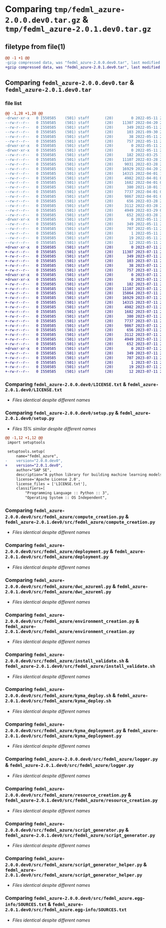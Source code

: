 # Comparing `tmp/fedml_azure-2.0.0.dev0.tar.gz` & `tmp/fedml_azure-2.0.1.dev0.tar.gz`

## filetype from file(1)

```diff
@@ -1 +1 @@
-gzip compressed data, was "fedml_azure-2.0.0.dev0.tar", last modified: Wed May 11 21:51:23 2022, max compression
+gzip compressed data, was "fedml_azure-2.0.1.dev0.tar", last modified: Tue Jul 11 21:18:53 2023, max compression
```

## Comparing `fedml_azure-2.0.0.dev0.tar` & `fedml_azure-2.0.1.dev0.tar`

### file list

```diff
@@ -1,28 +1,28 @@
-drwxr-xr-x   0 I550585    (501) staff       (20)        0 2022-05-11 21:51:23.507809 fedml_azure-2.0.0.dev0/
--rw-r--r--   0 I550585    (501) staff       (20)    11307 2022-04-20 22:04:39.000000 fedml_azure-2.0.0.dev0/LICENSE.txt
--rw-r--r--   0 I550585    (501) staff       (20)      349 2022-05-11 21:51:23.507163 fedml_azure-2.0.0.dev0/PKG-INFO
--rw-r--r--   0 I550585    (501) staff       (20)      103 2021-09-30 23:53:45.000000 fedml_azure-2.0.0.dev0/pyproject.toml
--rw-r--r--   0 I550585    (501) staff       (20)       38 2022-05-11 21:51:23.508005 fedml_azure-2.0.0.dev0/setup.cfg
--rw-r--r--   0 I550585    (501) staff       (20)      757 2022-05-11 21:50:54.000000 fedml_azure-2.0.0.dev0/setup.py
-drwxr-xr-x   0 I550585    (501) staff       (20)        0 2022-05-11 21:51:23.476946 fedml_azure-2.0.0.dev0/src/
-drwxr-xr-x   0 I550585    (501) staff       (20)        0 2022-05-11 21:51:23.499773 fedml_azure-2.0.0.dev0/src/fedml_azure/
--rw-r--r--   0 I550585    (501) staff       (20)      182 2022-03-25 19:46:30.000000 fedml_azure-2.0.0.dev0/src/fedml_azure/__init__.py
--rw-r--r--   0 I550585    (501) staff       (20)    11107 2022-03-28 22:49:40.000000 fedml_azure-2.0.0.dev0/src/fedml_azure/compute_creation.py
--rw-r--r--   0 I550585    (501) staff       (20)     9031 2022-03-28 20:08:48.000000 fedml_azure-2.0.0.dev0/src/fedml_azure/dbconnection.py
--rw-r--r--   0 I550585    (501) staff       (20)    16929 2022-04-20 22:05:13.000000 fedml_azure-2.0.0.dev0/src/fedml_azure/deployment.py
--rw-r--r--   0 I550585    (501) staff       (20)    14315 2022-04-01 19:53:04.000000 fedml_azure-2.0.0.dev0/src/fedml_azure/dwc_azureml.py
--rw-r--r--   0 I550585    (501) staff       (20)     4982 2022-04-01 00:04:17.000000 fedml_azure-2.0.0.dev0/src/fedml_azure/environment_creation.py
--rw-r--r--   0 I550585    (501) staff       (20)     1682 2022-04-01 01:44:09.000000 fedml_azure-2.0.0.dev0/src/fedml_azure/install_validate.sh
--rw-r--r--   0 I550585    (501) staff       (20)      380 2021-10-01 17:36:33.000000 fedml_azure-2.0.0.dev0/src/fedml_azure/internal_config.json
--rw-r--r--   0 I550585    (501) staff       (20)     7737 2022-04-01 01:25:39.000000 fedml_azure-2.0.0.dev0/src/fedml_azure/kyma_deploy.sh
--rw-r--r--   0 I550585    (501) staff       (20)     9867 2022-04-01 01:45:51.000000 fedml_azure-2.0.0.dev0/src/fedml_azure/kyma_deployment.py
--rw-r--r--   0 I550585    (501) staff       (20)      656 2022-03-28 22:10:56.000000 fedml_azure-2.0.0.dev0/src/fedml_azure/logger.py
--rw-r--r--   0 I550585    (501) staff       (20)     3112 2022-03-28 23:02:33.000000 fedml_azure-2.0.0.dev0/src/fedml_azure/resource_creation.py
--rw-r--r--   0 I550585    (501) staff       (20)     4949 2022-03-29 02:53:37.000000 fedml_azure-2.0.0.dev0/src/fedml_azure/script_generator.py
--rw-r--r--   0 I550585    (501) staff       (20)      652 2022-03-28 23:03:10.000000 fedml_azure-2.0.0.dev0/src/fedml_azure/script_generator_helper.py
-drwxr-xr-x   0 I550585    (501) staff       (20)        0 2022-05-11 21:51:23.505845 fedml_azure-2.0.0.dev0/src/fedml_azure.egg-info/
--rw-r--r--   0 I550585    (501) staff       (20)      349 2022-05-11 21:51:22.000000 fedml_azure-2.0.0.dev0/src/fedml_azure.egg-info/PKG-INFO
--rw-r--r--   0 I550585    (501) staff       (20)      707 2022-05-11 21:51:23.000000 fedml_azure-2.0.0.dev0/src/fedml_azure.egg-info/SOURCES.txt
--rw-r--r--   0 I550585    (501) staff       (20)        1 2022-05-11 21:51:23.000000 fedml_azure-2.0.0.dev0/src/fedml_azure.egg-info/dependency_links.txt
--rw-r--r--   0 I550585    (501) staff       (20)       19 2022-05-11 21:51:23.000000 fedml_azure-2.0.0.dev0/src/fedml_azure.egg-info/requires.txt
--rw-r--r--   0 I550585    (501) staff       (20)       12 2022-05-11 21:51:23.000000 fedml_azure-2.0.0.dev0/src/fedml_azure.egg-info/top_level.txt
+drwxr-xr-x   0 I550585    (501) staff       (20)        0 2023-07-11 21:18:53.995678 fedml_azure-2.0.1.dev0/
+-rw-r--r--   0 I550585    (501) staff       (20)    11307 2023-07-11 21:14:08.000000 fedml_azure-2.0.1.dev0/LICENSE.txt
+-rw-r--r--   0 I550585    (501) staff       (20)      349 2023-07-11 21:18:53.995155 fedml_azure-2.0.1.dev0/PKG-INFO
+-rw-r--r--   0 I550585    (501) staff       (20)      103 2023-07-11 21:14:08.000000 fedml_azure-2.0.1.dev0/pyproject.toml
+-rw-r--r--   0 I550585    (501) staff       (20)       38 2023-07-11 21:18:53.995812 fedml_azure-2.0.1.dev0/setup.cfg
+-rw-r--r--   0 I550585    (501) staff       (20)      757 2023-07-11 21:17:15.000000 fedml_azure-2.0.1.dev0/setup.py
+drwxr-xr-x   0 I550585    (501) staff       (20)        0 2023-07-11 21:18:53.973683 fedml_azure-2.0.1.dev0/src/
+drwxr-xr-x   0 I550585    (501) staff       (20)        0 2023-07-11 21:18:53.989743 fedml_azure-2.0.1.dev0/src/fedml_azure/
+-rw-r--r--   0 I550585    (501) staff       (20)      182 2023-07-11 21:14:08.000000 fedml_azure-2.0.1.dev0/src/fedml_azure/__init__.py
+-rw-r--r--   0 I550585    (501) staff       (20)    11107 2023-07-11 21:14:08.000000 fedml_azure-2.0.1.dev0/src/fedml_azure/compute_creation.py
+-rw-r--r--   0 I550585    (501) staff       (20)    15864 2023-07-11 21:16:30.000000 fedml_azure-2.0.1.dev0/src/fedml_azure/dbconnection.py
+-rw-r--r--   0 I550585    (501) staff       (20)    16929 2023-07-11 21:14:08.000000 fedml_azure-2.0.1.dev0/src/fedml_azure/deployment.py
+-rw-r--r--   0 I550585    (501) staff       (20)    14315 2023-07-11 21:14:08.000000 fedml_azure-2.0.1.dev0/src/fedml_azure/dwc_azureml.py
+-rw-r--r--   0 I550585    (501) staff       (20)     4982 2023-07-11 21:14:08.000000 fedml_azure-2.0.1.dev0/src/fedml_azure/environment_creation.py
+-rw-r--r--   0 I550585    (501) staff       (20)     1682 2023-07-11 21:14:08.000000 fedml_azure-2.0.1.dev0/src/fedml_azure/install_validate.sh
+-rw-r--r--   0 I550585    (501) staff       (20)      380 2023-07-11 21:14:08.000000 fedml_azure-2.0.1.dev0/src/fedml_azure/internal_config.json
+-rw-r--r--   0 I550585    (501) staff       (20)     7737 2023-07-11 21:14:08.000000 fedml_azure-2.0.1.dev0/src/fedml_azure/kyma_deploy.sh
+-rw-r--r--   0 I550585    (501) staff       (20)     9867 2023-07-11 21:14:08.000000 fedml_azure-2.0.1.dev0/src/fedml_azure/kyma_deployment.py
+-rw-r--r--   0 I550585    (501) staff       (20)      656 2023-07-11 21:14:08.000000 fedml_azure-2.0.1.dev0/src/fedml_azure/logger.py
+-rw-r--r--   0 I550585    (501) staff       (20)     3112 2023-07-11 21:14:08.000000 fedml_azure-2.0.1.dev0/src/fedml_azure/resource_creation.py
+-rw-r--r--   0 I550585    (501) staff       (20)     4949 2023-07-11 21:14:08.000000 fedml_azure-2.0.1.dev0/src/fedml_azure/script_generator.py
+-rw-r--r--   0 I550585    (501) staff       (20)      652 2023-07-11 21:14:08.000000 fedml_azure-2.0.1.dev0/src/fedml_azure/script_generator_helper.py
+drwxr-xr-x   0 I550585    (501) staff       (20)        0 2023-07-11 21:18:53.994253 fedml_azure-2.0.1.dev0/src/fedml_azure.egg-info/
+-rw-r--r--   0 I550585    (501) staff       (20)      349 2023-07-11 21:18:53.000000 fedml_azure-2.0.1.dev0/src/fedml_azure.egg-info/PKG-INFO
+-rw-r--r--   0 I550585    (501) staff       (20)      707 2023-07-11 21:18:53.000000 fedml_azure-2.0.1.dev0/src/fedml_azure.egg-info/SOURCES.txt
+-rw-r--r--   0 I550585    (501) staff       (20)        1 2023-07-11 21:18:53.000000 fedml_azure-2.0.1.dev0/src/fedml_azure.egg-info/dependency_links.txt
+-rw-r--r--   0 I550585    (501) staff       (20)       19 2023-07-11 21:18:53.000000 fedml_azure-2.0.1.dev0/src/fedml_azure.egg-info/requires.txt
+-rw-r--r--   0 I550585    (501) staff       (20)       12 2023-07-11 21:18:53.000000 fedml_azure-2.0.1.dev0/src/fedml_azure.egg-info/top_level.txt
```

### Comparing `fedml_azure-2.0.0.dev0/LICENSE.txt` & `fedml_azure-2.0.1.dev0/LICENSE.txt`

 * *Files identical despite different names*

### Comparing `fedml_azure-2.0.0.dev0/setup.py` & `fedml_azure-2.0.1.dev0/setup.py`

 * *Files 15% similar despite different names*

```diff
@@ -1,12 +1,12 @@
 import setuptools
 
 setuptools.setup(
     name="fedml_azure",
-    version="2.0.0.dev0",
+    version="2.0.1.dev0",
     author="SAP SE",
     description="A python library for building machine learning models on AzureML using a federated data source",
     license='Apache License 2.0',
     license_files = ['LICENSE.txt'],
     classifiers=[
         "Programming Language :: Python :: 3",
         "Operating System :: OS Independent",
```

### Comparing `fedml_azure-2.0.0.dev0/src/fedml_azure/compute_creation.py` & `fedml_azure-2.0.1.dev0/src/fedml_azure/compute_creation.py`

 * *Files identical despite different names*

### Comparing `fedml_azure-2.0.0.dev0/src/fedml_azure/deployment.py` & `fedml_azure-2.0.1.dev0/src/fedml_azure/deployment.py`

 * *Files identical despite different names*

### Comparing `fedml_azure-2.0.0.dev0/src/fedml_azure/dwc_azureml.py` & `fedml_azure-2.0.1.dev0/src/fedml_azure/dwc_azureml.py`

 * *Files identical despite different names*

### Comparing `fedml_azure-2.0.0.dev0/src/fedml_azure/environment_creation.py` & `fedml_azure-2.0.1.dev0/src/fedml_azure/environment_creation.py`

 * *Files identical despite different names*

### Comparing `fedml_azure-2.0.0.dev0/src/fedml_azure/install_validate.sh` & `fedml_azure-2.0.1.dev0/src/fedml_azure/install_validate.sh`

 * *Files identical despite different names*

### Comparing `fedml_azure-2.0.0.dev0/src/fedml_azure/kyma_deploy.sh` & `fedml_azure-2.0.1.dev0/src/fedml_azure/kyma_deploy.sh`

 * *Files identical despite different names*

### Comparing `fedml_azure-2.0.0.dev0/src/fedml_azure/kyma_deployment.py` & `fedml_azure-2.0.1.dev0/src/fedml_azure/kyma_deployment.py`

 * *Files identical despite different names*

### Comparing `fedml_azure-2.0.0.dev0/src/fedml_azure/logger.py` & `fedml_azure-2.0.1.dev0/src/fedml_azure/logger.py`

 * *Files identical despite different names*

### Comparing `fedml_azure-2.0.0.dev0/src/fedml_azure/resource_creation.py` & `fedml_azure-2.0.1.dev0/src/fedml_azure/resource_creation.py`

 * *Files identical despite different names*

### Comparing `fedml_azure-2.0.0.dev0/src/fedml_azure/script_generator.py` & `fedml_azure-2.0.1.dev0/src/fedml_azure/script_generator.py`

 * *Files identical despite different names*

### Comparing `fedml_azure-2.0.0.dev0/src/fedml_azure/script_generator_helper.py` & `fedml_azure-2.0.1.dev0/src/fedml_azure/script_generator_helper.py`

 * *Files identical despite different names*

### Comparing `fedml_azure-2.0.0.dev0/src/fedml_azure.egg-info/SOURCES.txt` & `fedml_azure-2.0.1.dev0/src/fedml_azure.egg-info/SOURCES.txt`

 * *Files identical despite different names*


